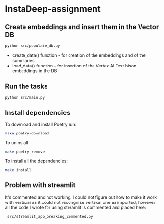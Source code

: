# InstaDeep-assignment

## Create embeddings and insert them in the Vector DB

```bash
python src/populate_db.py
```

- create_data() function - for creation of the embeddings and of the summaries
- load_data() function - for insertion of the Vertex AI Text bison embeddings in the DB


## Run the tasks

```bash
python src/main.py
```

## Install dependencies

To download and install Poetry run:

```bash
make poetry-download
```

To uninstall

```bash
make poetry-remove
```

To install all the dependencies:

```bash
make install
```


## Problem with streamlit

It's commented and not working. I could not figure out how to make it work with 
vertexai as it could not recongnize vertexai one as imported, however all the code I 
wrote for using streamlit is commented and placed here:

```bash
 src/streamlit_app_breaking_commented.py
```

[//]: # (git bundle create LUCIAN_ISTRATI.bundle --all)

[//]: # (# $ git bundle create repo.bundle --all)
